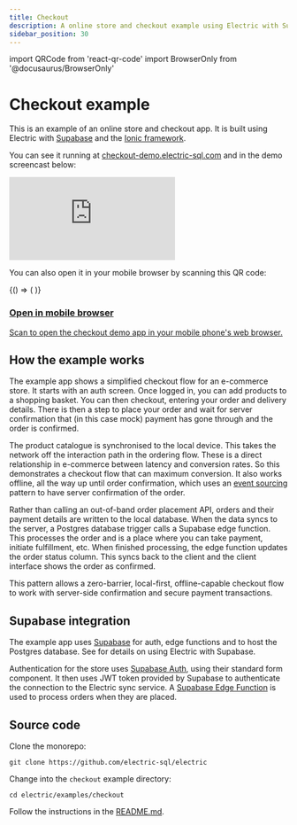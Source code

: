 ```yaml
---
title: Checkout
description: A online store and checkout example using Electric with Supabase and Ionic
sidebar_position: 30
---
```


import QRCode from 'react-qr-code'
import BrowserOnly from '@docusaurus/BrowserOnly'

# Checkout example

This is an example of an online store and checkout app. It is built using Electric with [Supabase](#supabase-integration) and the [Ionic framework](https://ionicframework.com).

You can see it running at [checkout-demo.electric-sql.com](http://checkout-demo.electric-sql.com/) and in the demo screencast below:

<div className="pb-4">
  <div className="card mt-4">
    <div className="embed-container w-100 max-w-md">
      <iframe src="https://www.youtube.com/embed/WhRBvJ4cUWk"
          frameborder="0"
          allow="encrypted-media; picture-in-picture"
          allowfullscreen>
      </iframe>
    </div>
  </div>
</div>

You can also open it in your mobile browser by scanning this QR code:

<div className="grid grid-cols-1 gap-4 my-6 mb-8 clear-both">
  <div className="tile">
    <div className="px-3 md:px-4">
      <div className="my-2 sm:my-3 md:my-4 --w-8 --sm:w-9 --md:w-10">
        <div className="flex flex-row">
          <div className="qr-container">
            <BrowserOnly>
              {() => (
                <a href="https://checkout-demo.electric-sql.com" target="_blank">
                  <QRCode value="https://checkout-demo.electric-sql.com" />
                </a>
              )}
            </BrowserOnly>
          </div>
          <div className="ml-8 sm:ml-10 lg:ml-12 -mt-1 sm:-mt-0">
            <a href="https://checkout-demo.electric-sql.com">
              <h3>
                Open in mobile browser
              </h3>
              <p className="text-small mb-2 max-w-sm">
                Scan to open the checkout demo app in your mobile phone's web browser.
              </p>
            </a>
          </div>
        </div>
      </div>
    </div>
  </div>
</div>

## How the example works

The example app shows a simplified checkout flow for an e-commerce store. It starts with an auth screen. Once logged in, you can add products to a shopping basket. You can then checkout, entering your order and delivery details. There is then a step to place your order and wait for server confirmation that (in this case mock) payment has gone through and the order is confirmed.

The product catalogue is synchronised to the local device. This takes the network off the interaction path in the ordering flow. These is a direct relationship in e-commerce between latency and conversion rates. So this demonstrates a checkout flow that can maximum conversion. It also works offline, all the way up until order confirmation, which uses an [event sourcing](../integrations/event-sourcing/) pattern to have server confirmation of the order.

Rather than calling an out-of-band order placement API, orders and their payment details are written to the local database. When the data syncs to the server, a Postgres database trigger calls a Supabase edge function. This processes the order and is a place where you can take payment, initiate fulfillment, etc. When finished processing, the edge function updates the order status column. This syncs back to the client and the client interface shows the order as confirmed.

This pattern allows a zero-barrier, local-first, offline-capable checkout flow to work with server-side confirmation and secure payment transactions.

## Supabase integration

The example app uses [Supabase](https://supabase.com) for auth, edge functions and to host the Postgres database. See <DocPageLink path="integrations/deployment/supabase" /> for details on using Electric with Supabase.

Authentication for the store uses [Supabase Auth](https://supabase.com/docs/guides/auth), using their standard form component. It then uses JWT token provided by Supabase to authenticate the connection to the Electric sync service. A [Supabase Edge Function](../integrations/event-sourcing/supabase.md) is used to process orders when they are placed.

## Source code

Clone the monorepo:

```shell
git clone https://github.com/electric-sql/electric
```

Change into the `checkout` example directory:

```shell
cd electric/examples/checkout
```

Follow the instructions in the [README.md](https://github.com/electric-sql/electric/blob/main/examples/checkout/README.md).
